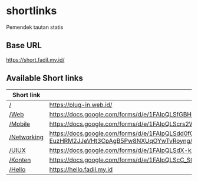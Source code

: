 # shortlinks

Pemendek tautan statis

## Base URL

https://short.fadil.my.id/

## Available Short links

| Short link   | Original link  |
|-------------|----------------|
| [/](https://short.fadil.my.id/)  |  https://plug-in.web.id/ | 
| [/Web](https://short.fadil.my.id/Web)  |  https://docs.google.com/forms/d/e/1FAIpQLSfGBHCi-syVSK6v04Id4xuF9_wtigGFErFzTtOunzERej2X9Q/viewform | 
| [/Mobile](https://short.fadil.my.id/Mobile)  |  https://docs.google.com/forms/d/e/1FAIpQLScrs2Wea2E5BZbwKNapKT0btLUViT7Dqo8OboyjYWd5TmMV7A/viewform | 
| [/Networking](https://short.fadil.my.id/Networking)  |  https://docs.google.com/forms/d/e/1FAIpQLSdd0f0SU6mH-EuzHRM2JJeVHt3CpAgB5Pw8NXUqOYwTvRoyng/viewform | 
| [/UIUX](https://short.fadil.my.id/UIUX)  |  https://docs.google.com/forms/d/e/1FAIpQLSdX-kxxymypa94ZlbtxdLsmZvOzTBi_BUcF-5bnUYvTgEdwPQ/viewform | 
| [/Konten](https://short.fadil.my.id/Konten)  |  https://docs.google.com/forms/d/e/1FAIpQLScC_SGm4fApSXi4TcoRAFNAhhHK4ytwkdWehsBttTpQX3IGAA/viewform | 
| [/Hello](https://short.fadil.my.id/Hello)  |  https://hello.fadil.my.id | 

